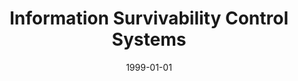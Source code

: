 ---
title: "Information Survivability Control Systems"
date: 1999-01-01
venue: "Proceedings of the 1999 International Conference on Software Engineering, ICSE' 99, Los Angeles, CA, USA, May 16-22, 1999"
paperurl: https://doi.org/10.1145/302405.302464
authors: "Kevin J Sullivan, John C Knight, Xing Du and Steve Geist"
awards: ""
---